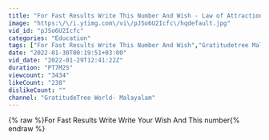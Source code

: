```yaml
---
title: "For Fast Results Write This Number And Wish - Law of Attraction"
image: "https:\/\/i.ytimg.com\/vi\/pJSo6U2Icfc\/hqdefault.jpg"
vid_id: "pJSo6U2Icfc"
categories: "Education"
tags: ["For Fast Results Write This Number And Wish","Gratitudetree Malayalam","Law of attraction Malayalam"]
date: "2022-01-30T00:19:51+03:00"
vid_date: "2022-01-29T12:41:22Z"
duration: "PT7M2S"
viewcount: "3434"
likeCount: "238"
dislikeCount: ""
channel: "GratitudeTree World- Malayalam"
---
```

{% raw %}For Fast Results Write Write Your Wish And This number{% endraw %}

